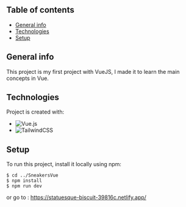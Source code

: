 ## Table of contents
* [General info](#general-info)
* [Technologies](#technologies)
* [Setup](#setup)

## General info
This project is my first project with VueJS, I made it to learn the main concepts in Vue.
	
## Technologies
Project is created with:
* ![Vue.js](https://img.shields.io/badge/vuejs-%2335495e.svg?style=for-the-badge&logo=vuedotjs&logoColor=%234FC08D)
* ![TailwindCSS](https://img.shields.io/badge/tailwindcss-%2338B2AC.svg?style=for-the-badge&logo=tailwind-css&logoColor=white)
	
## Setup
To run this project, install it locally using npm:

```
$ cd ../SneakersVue
$ npm install
$ npm run dev
```
or go to :
https://statuesque-biscuit-39816c.netlify.app/
